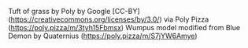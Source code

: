 Tuft of grass by Poly by Google [CC-BY] (https://creativecommons.org/licenses/by/3.0/) via Poly Pizza (https://poly.pizza/m/3tyh15Fbmsx)
Wumpus model modified from Blue Demon by Quaternius (https://poly.pizza/m/S7jYW6Amye)
